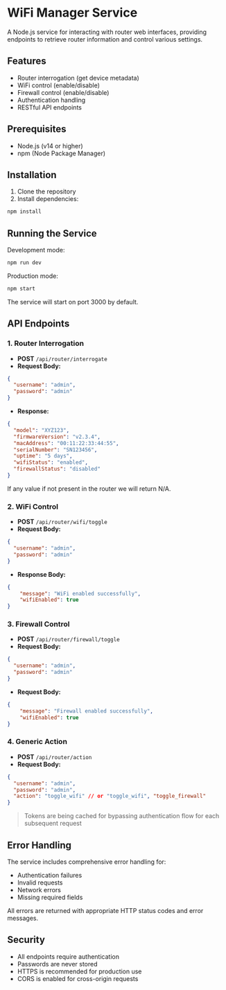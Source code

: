 # WiFi Manager Service

A Node.js service for interacting with router web interfaces, providing endpoints to retrieve router information and control various settings.

## Features

- Router interrogation (get device metadata)
- WiFi control (enable/disable)
- Firewall control (enable/disable)
- Authentication handling
- RESTful API endpoints

## Prerequisites

- Node.js (v14 or higher)
- npm (Node Package Manager)

## Installation

1. Clone the repository
2. Install dependencies:
```bash
npm install
```

## Running the Service

Development mode:
```bash
npm run dev
```

Production mode:
```bash
npm start
```

The service will start on port 3000 by default.

## API Endpoints

### 1. Router Interrogation
- **POST** `/api/router/interrogate`
- **Request Body:**
```json
{
  "username": "admin",
  "password": "admin"
}
```
- **Response:**
```json
{
  "model": "XYZ123",
  "firmwareVersion": "v2.3.4",
  "macAddress": "00:11:22:33:44:55",
  "serialNumber": "SN123456",
  "uptime": "5 days",
  "wifiStatus": "enabled",
  "firewallStatus": "disabled"
}
```
If any value if not present in the router we will return N/A.

### 2. WiFi Control
- **POST** `/api/router/wifi/toggle`
- **Request Body:**
```json
{
  "username": "admin",
  "password": "admin"
}
```

- **Response Body:**
```json
{
    "message": "WiFi enabled successfully",
    "wifiEnabled": true
}
```

### 3. Firewall Control
- **POST** `/api/router/firewall/toggle`
- **Request Body:**
```json
{
  "username": "admin",
  "password": "admin"
}
```
- **Request Body:**
```json
{
    "message": "Firewall enabled successfully",
    "wifiEnabled": true
}
```

### 4. Generic Action
- **POST** `/api/router/action`
- **Request Body:**
```json
{
  "username": "admin",
  "password": "admin",
  "action": "toggle_wifi" // or "toggle_wifi", "toggle_firewall"
}
```

> Tokens are being cached for bypassing authentication flow for each subsequent request

## Error Handling

The service includes comprehensive error handling for:
- Authentication failures
- Invalid requests
- Network errors
- Missing required fields

All errors are returned with appropriate HTTP status codes and error messages.

## Security

- All endpoints require authentication
- Passwords are never stored
- HTTPS is recommended for production use
- CORS is enabled for cross-origin requests 
